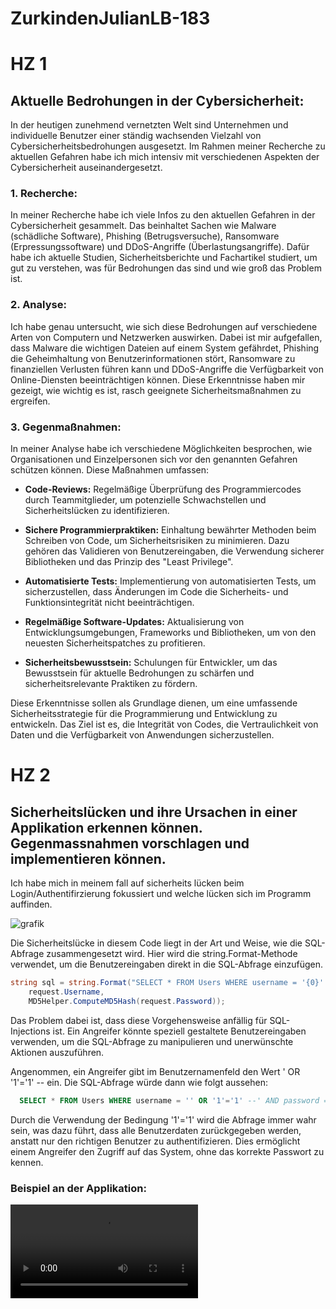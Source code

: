 # ZurkindenJulianLB-183

# HZ 1

## Aktuelle Bedrohungen in der Cybersicherheit:

In der heutigen zunehmend vernetzten Welt sind Unternehmen und individuelle Benutzer einer ständig wachsenden Vielzahl von Cybersicherheitsbedrohungen ausgesetzt. Im Rahmen meiner Recherche zu aktuellen Gefahren habe ich mich intensiv mit verschiedenen Aspekten der Cybersicherheit auseinandergesetzt.

### 1. Recherche:

In meiner Recherche habe ich viele Infos zu den aktuellen Gefahren in der Cybersicherheit gesammelt. Das beinhaltet Sachen wie Malware (schädliche Software), Phishing (Betrugsversuche), Ransomware (Erpressungssoftware) und DDoS-Angriffe (Überlastungsangriffe). Dafür habe ich aktuelle Studien, Sicherheitsberichte und Fachartikel studiert, um gut zu verstehen, was für Bedrohungen das sind und wie groß das Problem ist.

### 2. Analyse:

Ich habe genau untersucht, wie sich diese Bedrohungen auf verschiedene Arten von Computern und Netzwerken auswirken. Dabei ist mir aufgefallen, dass Malware die wichtigen Dateien auf einem System gefährdet, Phishing die Geheimhaltung von Benutzerinformationen stört, Ransomware zu finanziellen Verlusten führen kann und DDoS-Angriffe die Verfügbarkeit von Online-Diensten beeinträchtigen können. Diese Erkenntnisse haben mir gezeigt, wie wichtig es ist, rasch geeignete Sicherheitsmaßnahmen zu ergreifen.

### 3. Gegenmaßnahmen:

In meiner Analyse habe ich verschiedene Möglichkeiten besprochen, wie Organisationen und Einzelpersonen sich vor den genannten Gefahren schützen können. Diese Maßnahmen umfassen:

- **Code-Reviews:** Regelmäßige Überprüfung des Programmiercodes durch Teammitglieder, um potenzielle Schwachstellen und Sicherheitslücken zu identifizieren.

- **Sichere Programmierpraktiken:** Einhaltung bewährter Methoden beim Schreiben von Code, um Sicherheitsrisiken zu minimieren. Dazu gehören das Validieren von Benutzereingaben, die Verwendung sicherer Bibliotheken und das Prinzip des "Least Privilege".

- **Automatisierte Tests:** Implementierung von automatisierten Tests, um sicherzustellen, dass Änderungen im Code die Sicherheits- und Funktionsintegrität nicht beeinträchtigen.

- **Regelmäßige Software-Updates:** Aktualisierung von Entwicklungsumgebungen, Frameworks und Bibliotheken, um von den neuesten Sicherheitspatches zu profitieren.

- **Sicherheitsbewusstsein:** Schulungen für Entwickler, um das Bewusstsein für aktuelle Bedrohungen zu schärfen und sicherheitsrelevante Praktiken zu fördern.

Diese Erkenntnisse sollen als Grundlage dienen, um eine umfassende Sicherheitsstrategie für die Programmierung und Entwicklung zu entwickeln. Das Ziel ist es, die Integrität von Codes, die Vertraulichkeit von Daten und die Verfügbarkeit von Anwendungen sicherzustellen.


# HZ 2

## Sicherheitslücken und ihre Ursachen in einer Applikation erkennen können. Gegenmassnahmen vorschlagen und implementieren können.

Ich habe mich in meinem fall auf sicherheits lücken beim Login/Authentifirzierung fokussiert und welche lücken sich im Programm auffinden. 

![grafik](https://github.com/julian05z/ZurkindenJulianLB-183/assets/89130623/6d864f0d-82d3-4122-a5ef-3742d108b3fe)

Die Sicherheitslücke in diesem Code liegt in der Art und Weise, wie die SQL-Abfrage zusammengesetzt wird. Hier wird die string.Format-Methode verwendet, um die Benutzereingaben direkt in die SQL-Abfrage einzufügen.

``` csharp
string sql = string.Format("SELECT * FROM Users WHERE username = '{0}' AND password = '{1}'", 
    request.Username, 
    MD5Helper.ComputeMD5Hash(request.Password));
```
Das Problem dabei ist, dass diese Vorgehensweise anfällig für SQL-Injections ist. Ein Angreifer könnte speziell gestaltete Benutzereingaben verwenden, um die SQL-Abfrage zu manipulieren und unerwünschte Aktionen auszuführen.

Angenommen, ein Angreifer gibt im Benutzernamenfeld den Wert ' OR '1'='1' -- ein. Die SQL-Abfrage würde dann wie folgt aussehen:

``` sql
  SELECT * FROM Users WHERE username = '' OR '1'='1' --' AND password = '...'
```
Durch die Verwendung der Bedingung '1'='1' wird die Abfrage immer wahr sein, was dazu führt, dass alle Benutzerdaten zurückgegeben werden, anstatt nur den richtigen Benutzer zu authentifizieren. Dies ermöglicht einem Angreifer den Zugriff auf das System, ohne das korrekte Passwort zu kennen.

### Beispiel an der Applikation:





![Video](https://github.com/julian05z/ZurkindenJulianLB-183/raw/main/assets/89130623/4e83f418-95de-4dad-8bb8-9aa229caa981.mp4)

